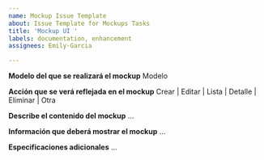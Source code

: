 ```yaml
---
name: Mockup Issue Template
about: Issue Template for Mockups Tasks
title: 'Mockup UI '
labels: documentation, enhancement
assignees: Emily-Garcia

---
```


**Modelo del que se realizará el mockup**
Modelo

**Acción que se verá reflejada en el mockup**
Crear | Editar | Lista | Detalle | Eliminar | Otra

**Describe el contenido del mockup**
...

**Información que deberá mostrar el mockup**
...

**Especificaciones adicionales**
...
